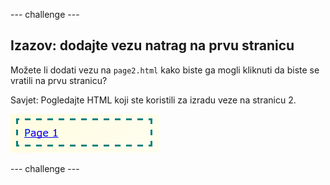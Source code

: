 \--- challenge \---

## Izazov: dodajte vezu natrag na prvu stranicu

Možete li dodati vezu na `page2.html` kako biste ga mogli kliknuti da biste se vratili na prvu stranicu?

Savjet: Pogledajte HTML koji ste koristili za izradu veze na stranicu 2.

![screenshot](images/magazine-page1-link.png)

\--- challenge \---